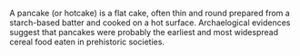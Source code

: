 A pancake (or hotcake) is a flat cake, often thin and round prepared from a starch-based batter and cooked on a hot surface. Archaelogical evidences suggest that pancakes were probably the earliest and most widespread cereal food eaten in prehistoric societies.

